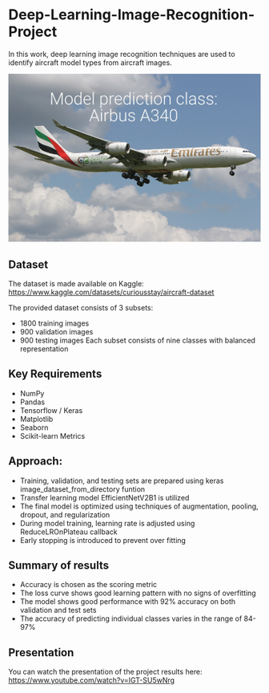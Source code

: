 # Deep-Learning-Image-Recognition-Project

In this work, deep learning image recognition techniques are used to identify aircraft model types from aircraft images. 

![](Notebooks/prediction_example.jpeg)

## Dataset
The dataset is made available on Kaggle: https://www.kaggle.com/datasets/curiousstay/aircraft-dataset

The provided dataset consists of 3 subsets: 
- 1800 training images
- 900 validation images
- 900 testing images
Each subset consists of nine classes with balanced representation

## Key Requirements
- NumPy
- Pandas
- Tensorflow / Keras
- Matplotlib
- Seaborn
- Scikit-learn Metrics

## Approach:
- Training, validation, and testing sets are prepared using keras image_dataset_from_directory funtion
- Transfer learning model EfficientNetV2B1 is utilized
- The final model is optimized using techniques of augmentation, pooling, dropout, and regularization
- During model training, learning rate is adjusted using ReduceLROnPlateau callback
- Early stopping is introduced to prevent over fitting

## Summary of results
- Accuracy is chosen as the scoring metric
- The loss curve shows good learning pattern with no signs of overfitting
- The model shows good performance with 92% accuracy on both validation and test sets
- The accuracy of predicting individual classes varies in the range of 84-97%

## Presentation
You can watch the presentation of the project results here:
https://www.youtube.com/watch?v=IGT-SU5wNrg
